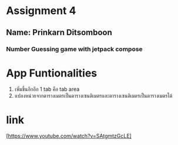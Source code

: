 # Assignment 4

## Name: Prinkarn Ditsomboon

### Number Guessing game with jetpack compose
# App Funtionalities
1. เพิ่มขึ้นอีกอีก 1 tab คือ tab area
2. แปลงหน่วยจากตารางเมตรเป็นตารางเซนติเมตรและตารางเซนติเมตรเป็นตารางเมตรได้

# link
[https://www.youtube.com/watch?v=SAtgmtzGcLE]
